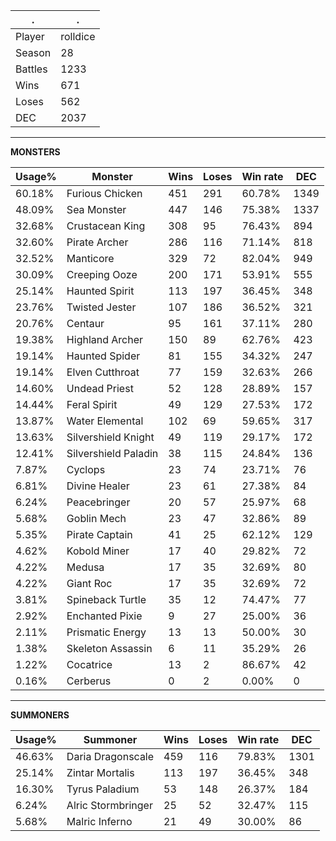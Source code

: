 .|.
|-|-
Player|rolldice
Season|28
Battles|1233
Wins|671
Loses|562
DEC|2037

---
**MONSTERS**

Usage%|Monster|Wins|Loses|Win rate|DEC|
-|-|-|-|-|-|
60.18%|Furious Chicken|451|291|60.78%|1349|
48.09%|Sea Monster|447|146|75.38%|1337|
32.68%|Crustacean King|308|95|76.43%|894|
32.60%|Pirate Archer|286|116|71.14%|818|
32.52%|Manticore|329|72|82.04%|949|
30.09%|Creeping Ooze|200|171|53.91%|555|
25.14%|Haunted Spirit|113|197|36.45%|348|
23.76%|Twisted Jester|107|186|36.52%|321|
20.76%|Centaur|95|161|37.11%|280|
19.38%|Highland Archer|150|89|62.76%|423|
19.14%|Haunted Spider|81|155|34.32%|247|
19.14%|Elven Cutthroat|77|159|32.63%|266|
14.60%|Undead Priest|52|128|28.89%|157|
14.44%|Feral Spirit|49|129|27.53%|172|
13.87%|Water Elemental|102|69|59.65%|317|
13.63%|Silvershield Knight|49|119|29.17%|172|
12.41%|Silvershield Paladin|38|115|24.84%|136|
7.87%|Cyclops|23|74|23.71%|76|
6.81%|Divine Healer|23|61|27.38%|84|
6.24%|Peacebringer|20|57|25.97%|68|
5.68%|Goblin Mech|23|47|32.86%|89|
5.35%|Pirate Captain|41|25|62.12%|129|
4.62%|Kobold Miner|17|40|29.82%|72|
4.22%|Medusa|17|35|32.69%|80|
4.22%|Giant Roc|17|35|32.69%|72|
3.81%|Spineback Turtle|35|12|74.47%|77|
2.92%|Enchanted Pixie|9|27|25.00%|36|
2.11%|Prismatic Energy|13|13|50.00%|30|
1.38%|Skeleton Assassin|6|11|35.29%|26|
1.22%|Cocatrice|13|2|86.67%|42|
0.16%|Cerberus|0|2|0.00%|0|

---
**SUMMONERS**

Usage%|Summoner|Wins|Loses|Win rate|DEC|
-|-|-|-|-|-|
46.63%|Daria Dragonscale|459|116|79.83%|1301|
25.14%|Zintar Mortalis|113|197|36.45%|348|
16.30%|Tyrus Paladium|53|148|26.37%|184|
6.24%|Alric Stormbringer|25|52|32.47%|115|
5.68%|Malric Inferno|21|49|30.00%|86|
